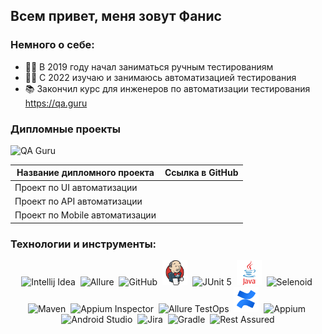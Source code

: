 ## Всем привет, меня зовут Фанис

### Немного о себе:

 - :technologist: В 2019 году начал заниматься ручным тестированиям
 - :astronaut: C 2022  изучаю и занимаюсь автоматизацией тестирования
 - :books: Закончил курс для инженеров по автоматизации тестирования https://qa.guru


### Дипломные проекты

<p align="left">  
 <img src="https://avatars.githubusercontent.com/u/65260527?s=200&v=4" title="QA Guru" alt="QA Guru" width="70" height="70"/>&nbsp;
</p>
 
  |Название дипломного проекта      |Ссылка в GitHub                                    
  |-------------------------------- |--------------------------------------------------|
  | Проект по UI автоматизации      |     |  
  | Проект по API автоматизации     |   |  
  | Проект по Mobile автоматизации  |  |  
  
 
 ### Технологии и инструменты:

<p align="center">  
  <img src="https://img.icons8.com/color/48/000000/intellij-idea.png" title="Intellij Idea" alt="Intellij Idea" width="40" height="40"/>&nbsp; 
  <img src="https://images.opencollective.com/allure-report/f14e715/logo/256.png" title="Allure" alt="Allure" width="40" height="40"/>&nbsp;
  <img src="https://img.icons8.com/glyph-neue/344/github.png" title="GitHub" alt="GitHub" width="40" height="40"/>&nbsp;
  <img src="https://github.com/devicons/devicon/blob/master/icons/jenkins/jenkins-original.svg"  title="Jenkins" alt="Jenkins" width="40" height="40"/>&nbsp;
  <img src="https://miro.medium.com/max/1400/1*J8sjpKQJswCKiPUYVefbgQ.jpeg" title="JUnit 5" alt="JUnit 5" width="70" height="40"/>&nbsp;
<img src="https://github.com/devicons/devicon/blob/master/icons/java/java-original-wordmark.svg" title="Java" alt="Java" width="40" height="40"/>&nbsp;
  <img src="https://avatars.githubusercontent.com/u/26328913?s=400&v=4" title="Selenoid" alt="Selenoid" width="50" height="40"/>&nbsp;
    <img src="https://www.svgrepo.com/show/354051/maven.svg" title="Maven"  alt="Maven" width="40" height="40"/>&nbsp;
    <img src="https://github.com/appium/appium-inspector/raw/main/docs/icon.png" title="Appium Inspector" alt="Appium Inspector" width="40" height="40"/>&nbsp; 
  <img src="https://plugins.jetbrains.com/files/12513/183932/icon/pluginIcon.svg" title="Allure TestOps" alt="Allure TestOps" width="40" height="40"/>&nbsp;
  <img src="https://github.com/devicons/devicon/blob/master/icons/confluence/confluence-original.svg" title="Confluence" alt="Confluence" width="40" height="40"/>&nbsp;
  <img src="https://avatars.githubusercontent.com/u/3221291?s=200&v=4" title="Appium" alt="Appium" width="40" height="40"/>&nbsp; 
  <img src="https://cdn.worldvectorlogo.com/logos/android-studio-1.svg" title="Android Studio" alt="Android Studio" width="40" height="40"/>&nbsp; 
  <img src="https://img.icons8.com/color/96/jira.png" title="Jira" alt="Jira" width="40" height="40"/>&nbsp;  
  <img src="https://plugins.gradle.org/shared-assets/shared/images/elephant-corner.png" title="Gradle"  alt="Gradle" width="40" height="40"/>&nbsp;
  <img src="https://avatars.githubusercontent.com/u/19369327?s=200&v=4" title="Rest Assured" alt="Rest Assured" width="40" height="40" /> 
  </p>
  
  

  
    
                                                                                                  





